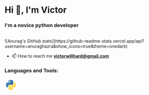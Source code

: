 <h1>Hi 👋, I'm Victor</h1>
<h3>I'm a novice python developer</h3>

<br>
![Anurag's GitHub stats](https://github-readme-stats.vercel.app/api?username=anuraghazra&show_icons=true&theme=onedark)
<br>

- 📫 How to reach me **victorwillhard@gmail.com**

<h3 align="left">Languages and Tools:</h3>
<p align="left"> <a href="https://www.python.org" target="_blank" rel="noreferrer"> <img src="https://raw.githubusercontent.com/devicons/devicon/master/icons/python/python-original.svg" alt="python" width="40" height="40"/> </a> </p>
